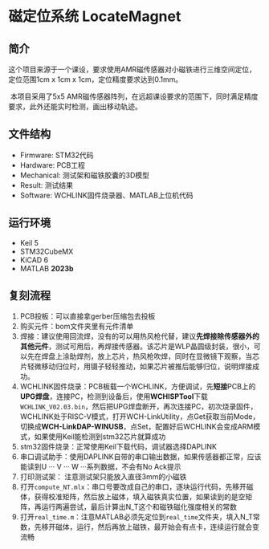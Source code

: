 # 磁定位系统 LocateMagnet

## 简介

​	这个项目来源于一个课设，要求使用AMR磁传感器对小磁铁进行三维空间定位，定位范围1cm x 1cm x 1cm，定位精度要求达到0.1mm。

​	本项目采用了5x5 AMR磁传感器阵列，在远超课设要求的范围下，同时满足精度要求，此外还能实时检测，画出移动轨迹。

## 文件结构

- Firmware: STM32代码
- Hardware: PCB工程
- Mechanical: 测试架和磁铁胶囊的3D模型
- Result: 测试结果
- Software: WCHLINK固件烧录器、MATLAB上位机代码

## 运行环境

- Keil 5
- STM32CubeMX
- KiCAD 6
- MATLAB **2023b**

## 复刻流程

1. PCB投板：可以直接拿gerber压缩包去投板
2. 购买元件：bom文件夹里有元件清单
3. 焊接：建议使用回流焊，没有的可以用热风枪代替，建议**先焊接除传感器外的其他元件**，测试可用后，再焊接传感器。该芯片是WLP晶圆级封装，很小，可以先在焊盘上涂助焊剂，放上芯片，热风枪吹焊，同时在显微镜下观察，当芯片轻微移动归位时，用镊子轻轻推动，如果芯片被推后能够归位，说明焊接成功。
4. WCHLINK固件烧录：PCB板载一个WCHLINK，方便调试，先**短接**PCB上的**UPG焊盘**，连接PC，检测到设备后，使用**WCHISPTool**下载`WCHLINK_V02.03.bin`，然后把UPG焊盘断开，再次连接PC，初次烧录固件，WCHLINK处于RISC-V模式，打开WCH-LinkUtility，点Get获取当前Mode，切换成**WCH-LinkDAP-WINUSB**，点Set，配置好后WCHLINK会变成ARM模式，如果使用Keil能检测到stm32芯片就算成功
5. stm32固件烧录：正常使用Keil下载代码，调试器选择DAPLINK
6. 串口调试助手：使用DAPLINK自带的串口输出数据，如果传感器都正常，应该能读到U ··· V ··· W ···系列数据，不会有No Ack提示
7. 打印测试架： 注意测试架只能放入直径3mm的小磁铁
8. 打开`compute_NT.mlx`：串口号要改成自己的串口，逐块运行代码，先移开磁体，获得校准矩阵，然后放上磁体，填入磁铁真实位置，如果读到的是空矩阵，再运行两遍尝试，最后计算出N_T这个和磁铁磁化强度相关的常数
9. 打开`real_time.m`：注意MATLAB必须先定位到`real_time`文件夹，填入N_T常数，先移开磁体，运行，然后再放上磁铁，最开始会有点卡，连续运行就会变流畅
